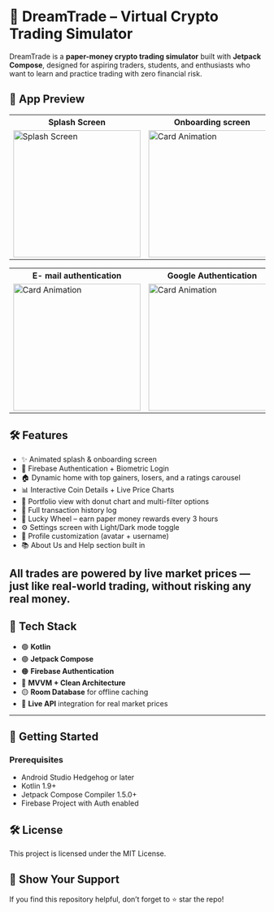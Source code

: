 # 🚀 DreamTrade – Virtual Crypto Trading Simulator

DreamTrade is a **paper-money crypto trading simulator** built with **Jetpack Compose**, designed for aspiring traders, students, and enthusiasts who want to learn and practice trading with zero financial risk.

## 📱 App Preview

<table>
  <tr>
    <th>Splash Screen</th>
    <th>Onboarding screen</th>
  </tr>

  <tr>
    <td><img src="https://github.com/user-attachments/assets/36ab8b63-09c0-4b56-b638-b346db52b878" alt="Splash Screen" width="250"></td>
    <td><img src="https://github.com/user-attachments/assets/daf86eb2-50b8-42ec-957f-ebead01699b8" alt="Card Animation" width="250"></td>
  </tr>
</table>


<table>
  <tr>
    <th>E- mail authentication</th>
    <th>Google Authentication</th>
    <th>Fingerprint Authentication</th>
  </tr>

  <tr>
    <td><img src="https://github.com/user-attachments/assets/c0f4c22d-480b-46ab-84e6-62bed8f3ab30" alt="Card Animation" width="250"></td>
    <td><img src="https://github.com/user-attachments/assets/d228a49e-64a3-4fa3-bf87-5788137dd094" alt="Card Animation" width="250"></td>
    <td><img src="https://github.com/user-attachments/assets/bd78652d-5fee-45ac-8c6c-54572fe55dc2" alt="Card Animation" width="250"></td>
  </tr>
</table>


## 🛠 Features

- ✨ Animated splash & onboarding screen
- 🔐 Firebase Authentication + Biometric Login
- 🏠 Dynamic home with top gainers, losers, and a ratings carousel
- 📊 Interactive Coin Details + Live Price Charts
- 💼 Portfolio view with donut chart and multi-filter options
- 💸 Full transaction history log
- 🎡 Lucky Wheel – earn paper money rewards every 3 hours
- ⚙️ Settings screen with Light/Dark mode toggle
- 🧑 Profile customization (avatar + username)
- 📚 About Us and Help section built in

All trades are powered by **live market prices** — just like real-world trading, without risking any real money.
---

## 🔧 Tech Stack

- 🟢 **Kotlin**
- 🟣 **Jetpack Compose**
- 🟠 **Firebase Authentication**
- 🔵 **MVVM + Clean Architecture**
- 🟡 **Room Database** for offline caching
- 🔗 **Live API** integration for real market prices

---

## 🚀 Getting Started

### Prerequisites

- Android Studio Hedgehog or later  
- Kotlin 1.9+  
- Jetpack Compose Compiler 1.5.0+  
- Firebase Project with Auth enabled  

## 🛠️ License

This project is licensed under the MIT License.

## 🌟 Show Your Support

If you find this repository helpful, don’t forget to ⭐ star the repo!
